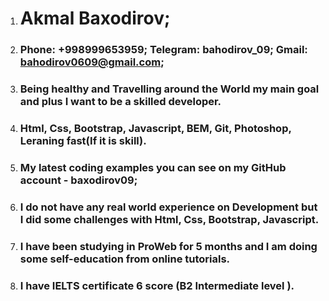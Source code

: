 1. # Akmal Baxodirov;
2. ### Phone: +998999653959; Telegram: bahodirov_09; Gmail: bahodirov0609@gmail.com; 
3. ### Being healthy and Travelling around the World my main goal and plus I want to be a skilled developer.
4. ### Html, Css, Bootstrap, Javascript, BEM, Git, Photoshop, Leraning fast(If it is skill).
5. ### My latest coding examples you can see on my GitHub account - baxodirov09;
6. ### I do not have any  real world experience on Development but I did some challenges with Html, Css, Bootstrap, Javascript.
7. ### I have been studying in ProWeb for 5 months and I am doing some self-education from online tutorials.
8. ### I have IELTS certificate 6 score (B2 Intermediate level ).     